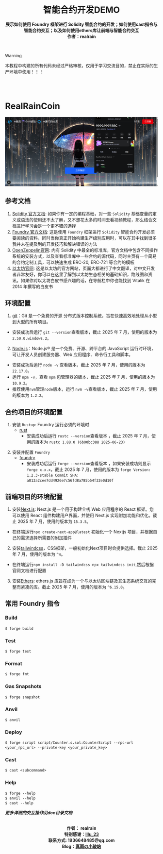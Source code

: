 <!--
 * @Description: readme
 * @Author: 真雨☔ 1936648485@qq.com
 * @Date: 2025-07-11 22:46:08
 * @LastEditors: 真雨☔ 1936648485@qq.com
 * @LastEditTime: 2025-07-12 18:17:08
 * @FilePath: \foundry_project\README.md
 * @X/Facebook: 1936648485@qq.com ~~~~~~~~~~~~~~~~~~~~~~~ Blog：reallyrain.com
 * Copyright (c) 2025 by real-rain, All Rights Reserved. 
-->
<h1 align="center"> 智能合约开发DEMO <br></h1>
<p align="center"><strong>展示如何使用 Foundry 框架进行 Solidity 智能合约的开发；如何使用cast指令与智能合约交互；以及如何使用ethers库让前端与智能合约交互 <br>作者：realrain</br></strong>
</p>

<br>

> [!WARNING]
> 本教程中构建的所有代码未经过严格审核，仅用于学习交流目的，禁止在实际的生产环境中使用！！！

<br>
<br>

# RealRainCoin

![alt text](image.png)

## 参考文档
1. [Solidity 官方文档](https://docs.soliditylang.org/): 如果你有一定的编程基础，对一些 `Solidity` 基础变量的定义或语法的使用还不太了解，又不想花太多的时间去看视频教程，那么结合文档进行学习会是一个更不错的选择
2. [Foundry 官方文档](https://book.getfoundry.sh/): 这是使用 `Foundry` 框架进行 `Solidity` 智能合约开发必须要阅读的资料，同时当你真正开始构建生产级别应用时，可以在其中找到很多我并未在提及到的开发技巧和解决错误的方法
3. [OpenZeppelin官网](https://www.openzeppelin.com/): 内有 Solidity 中最全的标准库，官方文档中包含不同操作系统的安装方式，以及查看标准库中一些合约的源代码，同时主页有一个简易的合约定制工具，可以快速生成 ERC-20, ERC-721 等合约的模板
4. [以太坊官网](https://ethereum.org/zh/): 这是以太坊的官方网站，页面大都进行了中文翻译，对中文开发者非常友好，你可以在这里了解到以太坊生态相关的基础知识，路线图和资讯。如果你对以太坊白皮书感兴趣的话，在导航栏中你也能找到 Vitalik 在 2014 年撰写的白皮书

## 环境配置
1. [git](https://git-scm.com/book/en/v2/Getting-Started-Installing-Git)：Git 是一个免费的开源 分布式版本控制系统，旨在快速高效地处理从小型到大型的所有项目。
  - 安装成功后运行 `git --version`查看版本，截止 2025 年 7 月，使用的版本为 `2.50.0.windows.2`。

2. [Node.js](https://nodejs.org/zh-cn)：Node.js® 是一个免费、开源、跨平台的 JavaScript 运行时环境，可让开发人员创建服务器、Web 应用程序、命令行工具和脚本。
  - 安装成功后运行 `node -v` 查看版本，截止 2025 年 7 月，使用的版本为 `22.17.0`。
  - 运行 `npm -v`，查看 `npm` 包管理器的版本，截止 2025 年 7 月，使用的版本为 `10.9.2`。
  - 推荐使用`nvm`管理`node`版本，运行 `nvm -v`查看版本，截止 2025 年 7 月，使用的版本为 `1.2.2`。

## 合约项目的环境配置
1. 安装 `Rustup`: Foundry 运行必须的环境时
   - [rust](https://www.rust-lang.org/tools/install)
        - 安装成功后运行 `rustc --version`查看版本 ，截止 2025 年 7 月，使用的版本为 `rustc 1.88.0 (6b00bc388 2025-06-23)`

<!-- 2. 安装 `HomeBrew`, 很好用的包管理工具
   - [homebrew](https://brew.sh/)
        - 安装成功后可以运行 `brew --version` ，如果安装成功则显示 `Homebrew x.x.x`，截止 2025 年 7 月，使用的版本为 `Homebrew 4.4.14` -->

2. 安装并配置 `Foundry`
    - [foundry](https://getfoundry.sh/)
        - 安装成功后运行 `forge --version`查看版本 ，如果安装成功则显示 `forge x.x.x`，截止 2025 年 7 月，使用的版本为 `forge Version: 1.2.3-stable Commit SHA: a813a2cee7dd4926e7c56fd8a785b54f32e0d10f`

## 前端项目的环境配置
1. 安装[Next.js](https://nextjs.org/): Next.js 是一个用于构建全栈 Web 应用程序的 React 框架。您可以使用 React 组件构建用户界面，并使用 Next.js 实现附加功能和优化。截止 2025 年 7 月，使用的版本为 `15.3.5`。
  - 在终端运行`npx create-next-app@latest` 初始化一个 Nextjs 项目，并根据自己的需求选择所需要的附加插件
  
2. 安装[tailwindcss](https://tailwindcss.com/docs/installation)，CSS框架，一般初始化Next项目时会提供选择。截止 2025 年 7 月，使用的版本为 `^4`。
  - 在终端运行`npm install -D tailwindcss npx tailwindcss init`,然后根据官网文档进行配置

3. 安装[Ethers](https://docs.ethers.org/v6/): ethers.js 库旨在成为一个与以太坊区块链及其生态系统交互的完整而紧凑的库。截止 2025 年 7 月，使用的版本为 `^6.15.0`。

## 常用 Foundry 指令

### Build

```shell
$ forge build
```

### Test

```shell
$ forge test
```

### Format

```shell
$ forge fmt
```

### Gas Snapshots

```shell
$ forge snapshot
```

### Anvil

```shell
$ anvil
```

### Deploy

```shell
$ forge script script/Counter.s.sol:CounterScript --rpc-url <your_rpc_url> --private-key <your_private_key>
```

### Cast

```shell
$ cast <subcommand>
```

### Help

```shell
$ forge --help
$ anvil --help
$ cast --help
```

***更多详细的交互操作见doc目录文档***
<br><br>
<p align="center">
<strong>
作者： realrain<br>
特别感谢：<a href="https://github.com/Luboy23">lllu_23<a/><br>
联系方式: 1936648485@qq.com<br>
Blog：<a href="https://reallyrain.com">真雨の小破站<a/><br>
</strong>
</p>